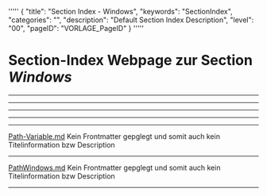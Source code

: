 '''''
{
"title": "Section Index - Windows",
"keywords": "SectionIndex",
"categories": "",
"description": "Default Section Index Description",
"level": "00",
"pageID": "VORLAGE_PageID"
}
'''''


<h1>Section-Index Webpage zur Section <i>Windows</i></h1>

<hr><hr><hr><hr><hr>


[Path-Variable.md](C:/DocTool/output/Docus/Informatik/Operating-Informatik/Windows/Path-Variable.md)
Kein Frontmatter gepglegt und somit auch kein Titelinformation bzw Description<hr>


[PathWindows.md](C:/DocTool/output/Docus/Informatik/Operating-Informatik/Windows/PathWindows.md)
Kein Frontmatter gepglegt und somit auch kein Titelinformation bzw Description<hr>